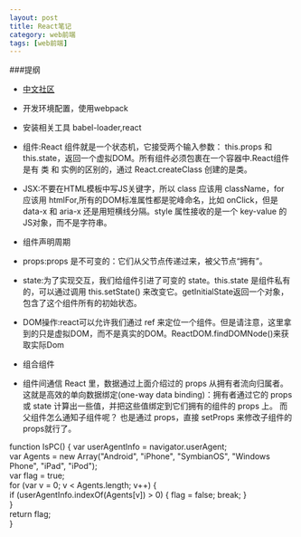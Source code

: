 ```yaml
---
layout: post
title: React笔记
category: web前端
tags: [web前端]
---
```


###提纲
* [中文社区](http://react-china.org/)
* 开发环境配置，使用webpack
* 安装相关工具 babel-loader,react
* 组件:React 组件就是一个状态机，它接受两个输入参数： this.props 和 this.state，返回一个虚拟DOM。所有组件必须包裹在一个容器中.React组件是有 类 和 实例的区别的，通过 React.createClass 创建的是类。
* JSX:不要在HTML模板中写JS关键字，所以 class 应该用 className，for 应该用 htmlFor,所有的DOM标准属性都是驼峰命名，比如 onClick，但是 data-x 和 aria-x 还是用短横线分隔。style 属性接收的是一个 key-value 的JS对象，而不是字符串。
* 组件声明周期
* props:props 是不可变的：它们从父节点传递过来，被父节点“拥有”。
* state:为了实现交互，我们给组件引进了可变的 state。this.state 是组件私有的，可以通过调用 this.setState() 来改变它。getInitialState返回一个对象，包含了这个组件所有的初始状态。
* DOM操作:react可以允许我们通过 ref 来定位一个组件。但是请注意，这里拿到的只是虚拟DOM，而不是真实的DOM。ReactDOM.findDOMNode()来获取实际Dom

* 组合组件

* 组件间通信
React 里，数据通过上面介绍过的 props 从拥有者流向归属者。这就是高效的单向数据绑定(one-way data binding)：拥有者通过它的 props 或 state 计算出一些值，并把这些值绑定到它们拥有的组件的 props 上。
而父组件怎么通知子组件呢？
也是通过 props，直接 setProps 来修改子组件的 props就行了。


function IsPC() {
   var userAgentInfo = navigator.userAgent;  
   var Agents = new Array("Android", "iPhone", "SymbianOS", "Windows Phone", "iPad", "iPod");  
   var flag = true;  
   for (var v = 0; v < Agents.length; v++) {  
           if (userAgentInfo.indexOf(Agents[v]) > 0) { flag = false; break; }  
   }  
   return flag;  
}  
